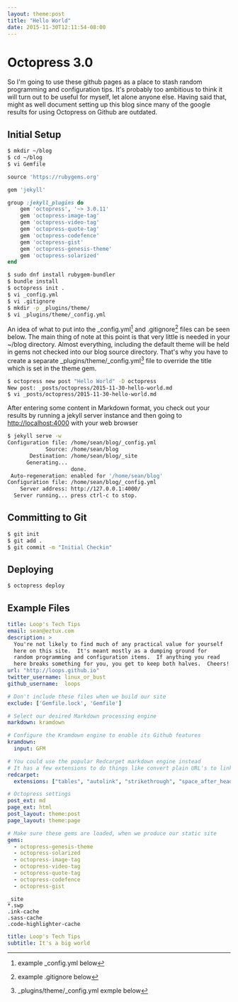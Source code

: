 ```yaml
---
layout: theme:post
title: "Hello World"
date: 2015-11-30T12:11:54-08:00
---
```


Octopress 3.0
=============

So I'm going to use these github pages as a place to stash random programming and
configuration tips.  It's probably too ambitious to think it will turn
out to be useful for myself, let alone anyone else.  Having said that, might as well
document setting up this blog since many of the google results for using Octopress on
Github are outdated.

Initial Setup
-------------

```bash
$ mkdir ~/blog
$ cd ~/blog
$ vi Gemfile
```

```ruby title:"Gemfile"
source 'https://rubygems.org'

gem 'jekyll'

group :jekyll_plugins do
    gem 'octopress', '~> 3.0.11'
    gem 'octopress-image-tag'
    gem 'octopress-video-tag'
    gem 'octopress-quote-tag'
    gem 'octopress-codefence'
    gem 'octopress-gist'
    gem 'octopress-genesis-theme'
    gem 'octopress-solarized'
end
```

```bash title:"Installing ruby and the gem bundle program" start:4
$ sudo dnf install rubygem-bundler
$ bundle install
$ octopress init .
$ vi _config.yml
$ vi .gitignore
$ mkdir -p _plugins/theme/
$ vi _plugins/theme/_config.yml
```

An idea of what to put into the \_config.yml[^1] and .gitignore[^2]
files can be seen below.  The main thing of note at this point is that very little is
needed in your ~/blog directory.  Almost everything, including the default theme will
be held in gems not checked into our blog source directory.  That's why you have to
create a separate _plugins/theme/_config.yml[^3] file to override the title
which is set in the theme gem.

```bash title:"Create your first post"
$ octopress new post "Hello World" -D octopress
New post: _posts/octopress/2015-11-30-hello-world.md
$ vi _posts/octopress/2015-11-30-hello-world.md
```

After entering some content in Markdown format, you check out your results by running
a jekyll server instance and then going to <http://localhost:4000> with your web browser

```bash title:"Running a local instance of your blog"
$ jekyll serve -w
Configuration file: /home/sean/blog/_config.yml
            Source: /home/sean/blog
       Destination: /home/sean/blog/_site
      Generating...
                    done.
 Auto-regeneration: enabled for '/home/sean/blog'
Configuration file: /home/sean/blog/_config.yml
    Server address: http://127.0.0.1:4000/
  Server running... press ctrl-c to stop.
```

Committing to Git
-----------------


```bash title:"Commit to Git"
$ git init
$ git add .
$ git commit -m "Initial Checkin"
```


Deploying
---------

```bash title:"Deploy"
$ octopress deploy
```

Example Files
-------------

[^1]: example \_config.yml below
```yaml title:"_config.yml"
title: Loop's Tech Tips
email: sean@eztux.com
description: >
  You're not likely to find much of any practical value for yourself
  here on this site.  It's meant mostly as a dumping ground for
  random programming and configuration items.  If anything you read
  here breaks something for you, you get to keep both halves.  Cheers!
url: "http://loops.github.io"
twitter_username: linux_or_bust
github_username:  loops

# Don't include these files when we build our site
exclude: ['Gemfile.lock', 'Gemfile']

# Select our desired Markdown processing engine
markdown: kramdown

# Configure the Kramdown engine to enable its Github features
kramdown:
  input: GFM

# You could use the popular Redcarpet markdown engine instead
# It has a few extensions to do things like convert plain URL's to links
redcarpet:
  extensions: ["tables", "autolink", "strikethrough", "space_after_headers", "with_toc_data", "fenced_code_blocks"]

# Octopress settings
post_ext: md
page_ext: html
post_layout: theme:post
page_layout: theme:page

# Make sure these gems are loaded, when we produce our static site
gems:
  - octopress-genesis-theme
  - octopress-solarized
  - octopress-image-tag
  - octopress-video-tag
  - octopress-quote-tag
  - octopress-codefence
  - octopress-gist
```

[^2]: example .gitignore below
```plain title:".gitignore"
_site
*.swp
.ink-cache
.sass-cache
.code-highlighter-cache
```

[^3]: _plugins/theme/_config.yml exmple below
```yaml title:"_plugins/theme/_config.yml to override options set by the theme gem"
title: Loop's Tech Tips
subtitle: It's a big world
```

